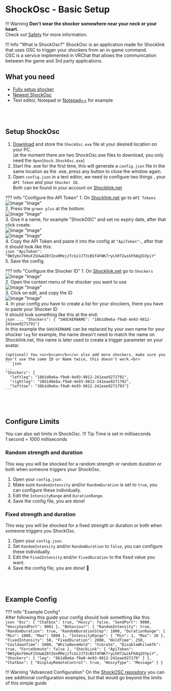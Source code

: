 # ShockOsc - Basic Setup

!!! Warning
    **Don't wear the shocker somewhere near your neck or your heart.**  
    Check out [Safety](../safety/safety-rules.md) for more information.  

!!! Info "What is ShockOsc?"
    ShockOsc is an application made for Shocklink that uses OSC to trigger your shockers from an in-game command.  
    OSC is a service implemented in VRChat that allows the communication between the game and 3rd party applications.  

## What you need

- [Fully setup shocker](openshock-first-setup.md)
- [Newest ShockOsc](https://github.com/OpenShock/ShockOsc/releases)
- Text editor, Notepad or [Notepad++](https://notepad-plus-plus.org/) for example

<br></br>

## Setup ShockOsc
1. [Download](https://github.com/OpenShock/ShockOsc/releases) and store the ``ShockOsc.exe`` file at your desired location on your PC.  
   (at the moment there are two ShockOsc.exe files to download, you only need the ``OpenShock.ShockOsc.exe``)  
2. Start the .exe for the first time, this will generate a ``config.json`` file in the same location as the .exe, press any button to close the window again.
3. Open ``config.json`` in a text editor, we need to configure two things , your ``API Token`` and your ``Shocker ID``.  
Both can be found in your account on [Shocklink.net](https://shocklink.net/)

??? Info "Configure the API Token"
    1. On [Shocklink.net](https://shocklink.net/) go to ``API Tokens``  
    ![Image "Image"](../../static/guides/shockosc/finds_apitokens.png)  
    2. Press the ``green plus`` at the bottom.  
    ![Image "Image"](../../static/guides/shockosc/green_plus.png)  
    3. Give it a name, for example "ShockOSC" and set no expiry date, after that click create.  
    ![Image "Image"](../../static/guides/shockosc/create_APIToken.png)  
    ![Image "Image"](../../static/guides/shockosc/API_Token.png)  
    4. Copy the API Token and paste it into the config at ``"ApiToken":``, after that it should look like this:  
    ```json
    "ApiToken": "0W3ybn7bHuF2SUwAZ8YZexRMejzTcUzJJT3cBSf4FWK7ryLhRT2wikFh8qZGYpiY"
    ```  
    5. Save the config.


??? Info "Configure the Shocker ID"
    1. On [Shocklink.net](https://shocklink.net/) go to ``Shockers``  
    ![Image "Image"](../../static/guides/shockosc/find_shockers.png)  
    2. Open the context menu of the shocker you want to use  
    ![Image "Image"](../../static/guides/shockosc/find_shockerid.png)  
    3. Click on edit, and copy the ID  
    ![Image "Image"](../../static/guides/shockosc/find_shockerid2.png)  
    4. In your config you have to create a list for your shockers, there you have to paste your Shocker ID  
    It should look something like this at the end:  
    ```json
    ...
      "Shockers": {
        "SHOCKERNAME": "18b1d0e6a-f9a0-4e93-9812-241eae9271791"}
    ```  
    In this example the ``SHOCKERNAME`` can be replaced by your own name for your shocker ``leg`` for example, the name doesn't need to match the name on Shocklink.net, this name is later used to create a trigger parameter on your avatar.  
          
    (optional) You <u><b>can</b></u> also add more shockers, make sure you don't use the same ID or Name twice, this doesn't work.<br>
    ```json
    ...
    "Shockers": {
      "leftleg": "18b1d0e6a-f9a0-4e93-9812-241eae9271791", 
      "rightleg": "28b1d0e6a-f9a0-4e93-9812-241eae9271792",
      "lefttoe": "38b1d0e6a-f9a0-4e93-9812-241eae9271793"}
    ```

<br></br>

## Configure Limits
You can also set limits in ShockOsc. 
!!! Tip
    Time is set in milliseconds  
    1 second = 1000 milliseconds  
    
### Random strength and duration
This way you will be shocked for a random strength or random duration or both when someone triggers your ShockOsc.  

1. Open your ``config.json``.
2. Make sure ``RandomIntensity`` and/or ``RandomDuration`` is set to ``true``, you can configure these individually. 
3. Edit the ``IntensityRange`` and ``DurationRange``.
4. Save the config file, you are done!

### Fixed strength and duration
This way you will be shocked for a fixed strength or duration or both when someone triggers you ShockOsc.  

1. Open your ``config.json``.
2. Set ``RandomIntensity`` and/or ``RandomDuration``  to ``false``, you can configure these individually. 
3. Edit the ``FixedIntensity`` and/or ``FixedDuration`` to the fixed value you want.
4. Save the config file, you are done! 🎉  

<br></br>

## Example Config
??? Info "Example Config"  
    After following this guide your config should look something like this:  
    ```json
        "Osc": {
            "Chatbox": true,
            "Hoscy": false,
            "SendPort": 9000,
            "HoscySendPort": 9001
          },
          "Behaviour": {
            "RandomIntensity": true,
            "RandomDuration": true,
            "RandomDurationStep": 1000,
            "DurationRange": {
              "Min": 1000,
              "Max": 5000
            },
            "IntensityRange": {
              "Min": 1,
              "Max": 30
            },
            "FixedIntensity": 50,
            "FixedDuration": 2000,
            "HoldTime": 250,
            "CooldownTime": 5000,
            "WhileBoneHeld": "Vibrate",
            "DisableWhileAfk": true,
            "ForceUnmute": false
          },
          "ShockLink": {
            "ApiToken": "0W3ybn7bHuF2SUwAZ8YZexRMejzTcUzJJT3cBSf4FWK7ryLhRT2wikFh8qZGYpiY",
            "Shockers": {
            "leg": "8b1d0e6a-f9a0-4e93-9812-241eae927179"
            }
          },
          "Chatbox": {
            "DisplayRemoteControl": true,
            "HoscyType": "Message"
          }
        }
    ```


!!! Warning "Advanced Configuration"
    On the [ShockOSC repository](https://github.com/OpenShock/ShockOsc) you can see additional configuration examples, but that would go beyond the limits of this simple guide  
